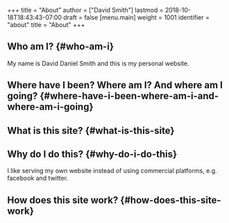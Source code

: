 +++
title = "About"
author = ["David Smith"]
lastmod = 2018-10-18T18:43:43-07:00
draft = false
[menu.main]
  weight = 1001
  identifier = "about"
  title = "About"
+++

## Who am I? {#who-am-i}

My name is David Daniel Smith and this is my personal website.


## Where have I been? Where am I? And where am I going? {#where-have-i-been-where-am-i-and-where-am-i-going}


## What is this site? {#what-is-this-site}


## Why do I do this? {#why-do-i-do-this}

I like serving my own website instead of using commercial platforms, e.g. facebook and twitter.


## How does this site work? {#how-does-this-site-work}
